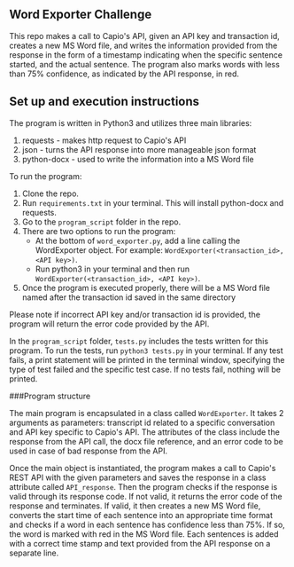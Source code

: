 ## Word Exporter Challenge

This repo makes a call to Capio's API, given an API key and transaction id, creates a new MS Word file, and writes the information provided from the response in the form of a timestamp indicating when the specific sentence started, and the actual sentence. The program also marks words with less than 75% confidence, as indicated by the API response, in red.

## Set up and execution instructions
The program is written in Python3 and utilizes three main libraries:
1. requests - makes http request to Capio's API
2. json - turns the API response into more manageable json format
3. python-docx - used to write the information into a MS Word file

To run the program:
1. Clone the repo.
2. Run `requirements.txt` in your terminal. This will install python-docx and requests.
3. Go to the `program_script` folder in the repo.
3. There are two options to run the program:
    - At the bottom of `word_exporter.py`, add a line calling the WordExporter object.  For example: `WordExporter(<transaction_id>, <API key>)`.
    - Run python3 in your terminal and then run `WordExporter(<transaction_id>, <API key>)`.
4. Once the program is executed properly, there will be a MS Word file named after the transaction id saved in the same directory

Please note if incorrect API key and/or transaction id is provided, the program will return the error code provided by the API.

In the `program_script` folder, `tests.py` includes the tests written for this program. To run the tests, run `python3 tests.py` in your terminal. If any test fails, a print statement will be printed in the terminal window, specifying the type of test failed and the specific test case. If no tests fail, nothing will be printed.

###Program structure

The main program is encapsulated in a class called `WordExporter`. It takes 2 arguments as parameters: transcript id related to a specific conversation and API key specific to Capio's API. The attributes of the class include the response from the API call, the docx file reference, and an error code to be used in case of bad response from the API.

Once the main object is instantiated, the program makes a call to Capio's REST API with the given parameters and saves the response in a class attribute called `API_response`. Then the program checks if the response is valid through its response code. If not valid, it returns the error code of the response and terminates. If valid, it then creates a new MS Word file, converts the start time of each sentence into an appropriate time format and checks if a word in each sentence has confidence less than 75%. If so, the word is marked with red in the MS Word file. Each sentences is added with a correct time stamp and text provided from the API response on a separate line.
